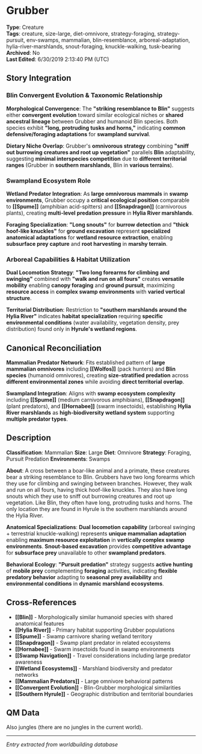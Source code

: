 # Grubber

**Type**: Creature  
**Tags**: creature, size-large, diet-omnivore, strategy-foraging, strategy-pursuit, env-swamps, mammalian, blin-resemblance, arboreal-adaptation, hylia-river-marshlands, snout-foraging, knuckle-walking, tusk-bearing  
**Archived**: No  
**Last Edited**: 6/30/2019 2:13:40 PM (UTC)

## Story Integration

### Blin Convergent Evolution & Taxonomic Relationship
**Morphological Convergence**: The **"striking resemblance to Blin"** suggests either **convergent evolution** toward similar ecological niches or **shared ancestral lineage** between Grubber and humanoid Blin species. Both species exhibit **"long, protruding tusks and horns,"** indicating **common defensive/foraging adaptations** for **swampland survival**.

**Dietary Niche Overlap**: Grubber's **omnivorous strategy** combining **"sniff out burrowing creatures and root up vegetation"** parallels **Blin** adaptability, suggesting **minimal interspecies competition** due to **different territorial ranges** (Grubber in **southern marshlands**, Blin in **various terrains**).

### Swampland Ecosystem Role
**Wetland Predator Integration**: As **large omnivorous mammals** in **swamp environments**, Grubber occupy a **critical ecological position** comparable to **[[Spume]]** (amphibian acid-spitters) and **[[Snapdragon]]** (carnivorous plants), creating **multi-level predation pressure** in **Hylia River marshlands**.

**Foraging Specialization**: **"Long snouts"** for **burrow detection** and **"thick hoof-like knuckles"** for **ground excavation** represent **specialized anatomical adaptations** for **wetland resource extraction**, enabling **subsurface prey capture** and **root harvesting** in **marshy terrain**.

### Arboreal Capabilities & Habitat Utilization
**Dual Locomotion Strategy**: **"Two long forearms for climbing and swinging"** combined with **"walk and run on all fours"** creates **versatile mobility** enabling **canopy foraging** and **ground pursuit**, maximizing **resource access** in **complex swamp environments** with **varied vertical structure**.

**Territorial Distribution**: Restriction to **"southern marshlands around the Hylia River"** indicates **habitat specialization** requiring **specific environmental conditions** (water availability, vegetation density, prey distribution) found only in **Hyrule's wetland regions**.

## Canonical Reconciliation

**Mammalian Predator Network**: Fits established pattern of **large mammalian omnivores** including **[[Wolfos]]** (pack hunters) and **Blin species** (humanoid omnivores), creating **size-stratified predation** across **different environmental zones** while avoiding **direct territorial overlap**.

**Swampland Integration**: Aligns with **swamp ecosystem complexity** including **[[Spume]]** (medium carnivorous amphibians), **[[Snapdragon]]** (plant predators), and **[[Hornabee]]** (swarm insectoids), establishing **Hylia River marshlands** as **high-biodiversity wetland system** supporting **multiple predator types**.

## Description
**Classification**:
Mammalian
**Size**:
Large
**Diet**:
Omnivore
**Strategy**:
Foraging, Pursuit Predation
**Environments**:
Swamps

**About**:
A cross between a boar-like animal and a primate, these creatures bear a striking resemblance to Blin. Grubbers have two long forearms which they use for climbing and swinging between branches. However, they walk and run on all fours, having thick hoof-like knuckles. They also have long snouts which they use to sniff out burrowing creatures and root up vegetation. Like Blin, they often have long, protruding tusks and horns. The only location they are found in Hyrule is the southern marshlands around the Hylia River.

**Anatomical Specializations**: **Dual locomotion capability** (arboreal swinging + terrestrial knuckle-walking) represents **unique mammalian adaptation** enabling **maximum resource exploitation** in **vertically complex swamp environments**. **Snout-based excavation** provides **competitive advantage** for **subsurface prey** unavailable to other **swampland predators**.

**Behavioral Ecology**: **"Pursuit predation"** strategy suggests **active hunting** of **mobile prey** complementing **foraging** activities, indicating **flexible predatory behavior** adapting to **seasonal prey availability** and **environmental conditions** in **dynamic marshland ecosystems**.

## Cross-References
- **[[Blin]]** - Morphologically similar humanoid species with shared anatomical features
- **[[Hylia River]]** - Primary habitat supporting Grubber populations  
- **[[Spume]]** - Swamp carnivore sharing wetland territory
- **[[Snapdragon]]** - Swamp plant predator in related ecosystems
- **[[Hornabee]]** - Swarm insectoids found in swamp environments
- **[[Swamp Navigation]]** - Travel considerations including large predator awareness
- **[[Wetland Ecosystems]]** - Marshland biodiversity and predator networks
- **[[Mammalian Predators]]** - Large omnivore behavioral patterns
- **[[Convergent Evolution]]** - Blin-Grubber morphological similarities
- **[[Southern Hyrule]]** - Geographic distribution and territorial boundaries

## QM Data
Also jungles (there are no jungles in the current world).

---
*Entry extracted from worldbuilding database*
